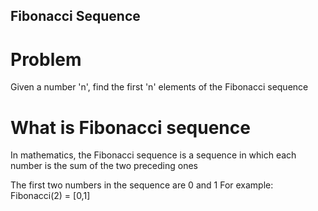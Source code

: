## Fibonacci Sequence

# Problem

Given a number 'n', find the first 'n' elements of the Fibonacci sequence

# What is Fibonacci sequence

In mathematics, the Fibonacci sequence is a sequence in which each number is the sum of the two preceding ones

The first two numbers in the sequence are 0 and 1
For example: Fibonacci(2) = [0,1]
